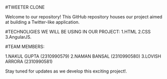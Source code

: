 #TWEETER CLONE

Welcome to our repository! This GitHub repository houses our project aimed at building a Twitter-like application.

#TECHNOLIGIES WE WILL BE USING IN OUR PROJECT:
1.HTML
2.CSS
3.AngularJS. 

#TEAM MEMBERS:

1.NAKUL GUPTA (2310990579)
2.NAMAN BANSAL (2310990580)
3.LOVISH ARRORA (2310990581)

Stay tuned for updates as we develop this exciting project!.
